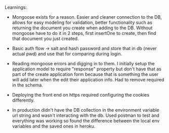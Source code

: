 Learnings:

- Mongoose exists for a reason. Easier and cleaner connection to the DB, allows for easy modeling for validation, better functionality such as returning the document you create when adding to the DB. Without mongoose have to do it in 2 steps, first insertOne to create, then find that document you just created.

- Basic auth flow -> salt and hash password and store that in db (never actual pwd) and use that for comparing during login.

- Reading mongoose errors and digging in to them. I initially setup the application model to require "response" property but don't have that as part of the create application form because that is something the user will add later when the edit their application info. Had to remove required in the schema.

- Deploying the front end on https required configuring the cookies differently.

- In production didn't have the DB collection in the environment variable url string and wasn't interacting with the db. Used postman to test and everything was working so found the difference between the local env variables and the saved ones in heroku.

